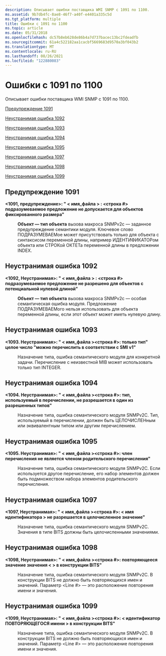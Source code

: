 ```yaml
---
description: Описывает ошибки поставщика WMI SNMP с 1091 по 1100.
ms.assetid: 9b7db4fc-8ae8-46f7-a40f-e4401a335c5d
ms.tgt_platform: multiple
title: Ошибки с 1091 по 1100
ms.topic: article
ms.date: 05/31/2018
ms.openlocfilehash: dc57b8eb628de86b4a7d737bacec13bc2fdeadfb
ms.sourcegitcommit: 61a4c522182aa1cacbf5669683d9570a3bf043b2
ms.translationtype: MT
ms.contentlocale: ru-RU
ms.lasthandoff: 08/26/2021
ms.locfileid: "122880083"
---
```

# <a name="errors-1091-through-1100"></a>Ошибки с 1091 по 1100

Описывает ошибки поставщика WMI SNMP с 1091 по 1100.

[Предупреждение 1091](#warning-1091)

[Неустранимая ошибка 1092](#fatal-error-1092)

[Неустранимая ошибка 1093](#fatal-error-1093)

[Неустранимая ошибка 1094](#fatal-error-1094)

[Неустранимая ошибка 1095](#fatal-error-1095)

[Неустранимая ошибка 1097](#fatal-error-1097)

[Неустранимая ошибка 1098](#fatal-error-1098)

[Неустранимая ошибка 1099](#fatal-error-1099)

## <a name="warning-1091"></a>Предупреждение 1091

<dl> <dt>

<span id="_1091__Warning_____fileName___line___IMPLIED_clause_is_not_allowed_for_fixed_size_objects_"></span><span id="_1091__warning_____filename___line___implied_clause_is_not_allowed_for_fixed_size_objects_"></span><span id="_1091__WARNING_____FILENAME___LINE___IMPLIED_CLAUSE_IS_NOT_ALLOWED_FOR_FIXED_SIZE_OBJECTS_"></span>**<1091, предупреждение>: " &lt; имя_файла &gt; : <строка \#> подразумеваемое предложение не допускается для объектов фиксированного размера"**
</dt> <dd>

**Объект — тип объекта** вызова макроса SNMPv2c — заданное предупреждение семантики модуля. Ключевое слово ПОДРАЗУМЕВАЕМое может присутствовать только для объекта с синтаксисом переменной длины, например ИДЕНТИФИКАТОРом объекта или СТРОКой ОКТЕТа переменной длины в предложении INDEX.

</dd> </dl>

## <a name="fatal-error-1092"></a>Неустранимая ошибка 1092

<dl> <dt>

<span id="_1092__Fatal_____fileName___line___IMPLIED_clause_not_allowed_for_potentially_zero-length_objects_"></span><span id="_1092__fatal_____filename___line___implied_clause_not_allowed_for_potentially_zero-length_objects_"></span><span id="_1092__FATAL_____FILENAME___LINE___IMPLIED_CLAUSE_NOT_ALLOWED_FOR_POTENTIALLY_ZERO-LENGTH_OBJECTS_"></span>**<1092, Неустранимая>: " &lt; имя_файла &gt; : <строка \#> подразумеваемое предложение не разрешено для объектов с потенциальной нулевой длиной"**
</dt> <dd>

**Объект — тип объекта** вызова макроса SNMPv2c — особая семантическая ошибка модуля. Предложение ПОДРАЗУМЕВАЕМого нельзя использовать для объекта переменной длины, если этот объект может иметь нулевую длину.

</dd> </dl>

## <a name="fatal-error-1093"></a>Неустранимая ошибка 1093

<dl> <dt>

<span id="_1093._Fatal_____fileName__line____Only_the_type__INTEGER__can_be_enumerated_according_to_the_V1_SMI_"></span><span id="_1093._fatal_____filename__line____only_the_type__integer__can_be_enumerated_according_to_the_v1_smi_"></span><span id="_1093._FATAL_____FILENAME__LINE____ONLY_THE_TYPE__INTEGER__CAN_BE_ENUMERATED_ACCORDING_TO_THE_V1_SMI_"></span>**<1093. Неустранимая>: " &lt; имя_файла &gt;<строка \#>: только тип" целое число "можно перечислить в соответствии с SMI v1"**
</dt> <dd>

Назначение типа, ошибка семантического модуля для конкретной задачи. Перечисление с неизвестной MIB может использовать только тип INTEGER.

</dd> </dl>

## <a name="fatal-error-1094"></a>Неустранимая ошибка 1094

<dl> <dt>

<span id="_1094._Fatal_____fileName__line____The_type_used_in_the_enumeration_does_not_resolve_to_one_of_the_allowed_types_"></span><span id="_1094._fatal_____filename__line____the_type_used_in_the_enumeration_does_not_resolve_to_one_of_the_allowed_types_"></span><span id="_1094._FATAL_____FILENAME__LINE____THE_TYPE_USED_IN_THE_ENUMERATION_DOES_NOT_RESOLVE_TO_ONE_OF_THE_ALLOWED_TYPES_"></span>**<1094. Неустранимая>: " &lt; имя_файла &gt;<строка \#>: тип, используемый в перечислении, не разрешается в один из разрешенных типов"**
</dt> <dd>

Назначение типа, ошибка семантического модуля SNMPv2C. Тип, используемый в перечислении, должен быть ЦЕЛОЧИСЛЕНным или эквивалентным типом или другим перечислением.

</dd> </dl>

## <a name="fatal-error-1095"></a>Неустранимая ошибка 1095

<dl> <dt>

<span id="_1095._Fatal_____fileName__line____Enumeration_member_is_not_a_member_of_the_parent_enumeration_"></span><span id="_1095._fatal_____filename__line____enumeration_member_is_not_a_member_of_the_parent_enumeration_"></span><span id="_1095._FATAL_____FILENAME__LINE____ENUMERATION_MEMBER_IS_NOT_A_MEMBER_OF_THE_PARENT_ENUMERATION_"></span>**<1095. Неустранимая>: " &lt; имя_файла &gt;<строка \#>: член перечисления не является членом родительского перечисления"**
</dt> <dd>

Назначение типа, ошибка семантического модуля SNMPv2C. Если используется другое перечисление, его набор элементов должен быть подмножеством набора элементов родительского перечисления.

</dd> </dl>

## <a name="fatal-error-1097"></a>Неустранимая ошибка 1097

<dl> <dt>

<span id="_1097__Fatal_____fileName__line____identifier__name__does_not_resolve_to_an_integer_value_"></span><span id="_1097__fatal_____filename__line____identifier__name__does_not_resolve_to_an_integer_value_"></span><span id="_1097__FATAL_____FILENAME__LINE____IDENTIFIER__NAME__DOES_NOT_RESOLVE_TO_AN_INTEGER_VALUE_"></span>**<1097, Неустранимая>: " &lt; имя_файла &gt;<строка \#>: &lt; имя идентификатора &gt; не разрешается в целочисленное значение"**
</dt> <dd>

Назначение типа, ошибка семантического модуля SNMPv2C. Значения в типе BITS должны быть целочисленными значениями.

</dd> </dl>

## <a name="fatal-error-1098"></a>Неустранимая ошибка 1098

<dl> <dt>

<span id="_1098__Fatal_____fileName__line____Duplicate_value__value__in_BITS_construct_"></span><span id="_1098__fatal_____filename__line____duplicate_value__value__in_bits_construct_"></span><span id="_1098__FATAL_____FILENAME__LINE____DUPLICATE_VALUE__VALUE__IN_BITS_CONSTRUCT_"></span>**<1098, Неустранимая>: " &lt; имя_файла &gt;<строка \#>: повторяющееся значение значения &lt; &gt; в конструкции BITS"**
</dt> <dd>

Назначение типа, ошибка семантического модуля SNMPv2C. В конструкции BITS не должно быть повторяющихся имен и значений. Параметр <Line \#> — это расположение повторения имени и значения.

</dd> </dl>

## <a name="fatal-error-1099"></a>Неустранимая ошибка 1099

<dl> <dt>

<span id="_1099__Fatal_____fileName__line____Duplicate_name__identifier__in_BITS_construct_"></span><span id="_1099__fatal_____filename__line____duplicate_name__identifier__in_bits_construct_"></span><span id="_1099__FATAL_____FILENAME__LINE____DUPLICATE_NAME__IDENTIFIER__IN_BITS_CONSTRUCT_"></span>**<1099, Неустранимая>: " &lt; имя_файла &gt;<строка \#>: &lt; идентификатор ПОВТОРЯЮЩЕГОСЯ имени &gt; в конструкции BITS"**
</dt> <dd>

Назначение типа, ошибка семантического модуля SNMPv2C. В конструкции BITS не должно быть повторяющихся имен и значений. Параметр <Line \#> — это расположение повторения имени и значения.

</dd> </dl>

 

 



